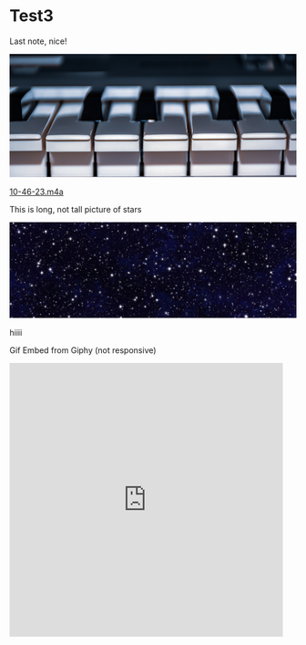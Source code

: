 # Test3



Last note, nice!


![](Test3/piano-6321917.jpg)



<a href='10-46-23.m4a'>10-46-23.m4a</a>




This is long, not tall picture of stars


![](Test3/banner-1176676.jpg)



hiiii




Gif Embed from Giphy (not responsive)

<iframe src="https://giphy.com/embed/7frSUXgbGqQPKNnJRS" width="480" height="480" frameBorder="0" class="giphy-embed" allowFullScreen><_iframe><p><a href="https://giphy.com/gifs/CoopPrix-7frSUXgbGqQPKNnJRS">via GIPHY<_a></p>


![](Test3/71F231F5-A4B7-45EC-BE4C-027E38A56FC0.png)
  
  
  
  hellooooooo

<br/>

  
  <br/>
  
  <br/>
  
  hiii
  
  
  <br/>
  
  
  yoooo
  
  <br/>
  
.
.

.

.



GIF embed from Giphy (responsive)

<div style="width:100%;height:0;padding-bottom:100%;position:relative;"><iframe src="https://giphy.com/embed/7frSUXgbGqQPKNnJRS" width="100%" height="100%" style="position:absolute" frameBorder="0" class="giphy-embed" allowFullScreen><_iframe><_div><p><a href="https://giphy.com/gifs/CoopPrix-7frSUXgbGqQPKNnJRS">via GIPHY<_a><_p>

![](Test3/3B7BC666-2C97-48AE-ADD1-729669E9AB50.png)





NEXT - try changing the code in the giphy and YouTube embed 



50% width and height

<div style="width:100%;height:0;padding-bottom:100%;position:relative;"><iframe src="https://giphy.com/embed/7frSUXgbGqQPKNnJRS" width=“50%" height=“50%" style="position:absolute" frameBorder="0" class="giphy-embed" allowFullScreen><_iframe><_div><p><a href="https://giphy.com/gifs/CoopPrix-7frSUXgbGqQPKNnJRS">via GIPHY<_a><_p>



20% width and 50% height. Just noticed there are 2 parameters for width here, this is adjusting the second one

<div style="width:100%;height:0;padding-bottom:100%;position:relative;"><iframe src="https://giphy.com/embed/7frSUXgbGqQPKNnJRS" width=“20%" height=“50%" style="position:absolute" frameBorder="0" class="giphy-embed" allowFullScreen><_iframe><_div><p><a href="https://giphy.com/gifs/CoopPrix-7frSUXgbGqQPKNnJRS">via GIPHY<_a><_p>



Now adjusting the first to 60%

<div style="width:60%;height:0;padding-bottom:100%;position:relative;"><iframe src="https://giphy.com/embed/7frSUXgbGqQPKNnJRS" width=“20%" height=“50%" style="position:absolute" frameBorder="0" class="giphy-embed" allowFullScreen><_iframe><_div><p><a href="https://giphy.com/gifs/CoopPrix-7frSUXgbGqQPKNnJRS">via GIPHY<_a><_p>



Now going back to 100% width and height and changing the padding

<div style="width:100%;height:20;padding-bottom:80%;position:relative;"><iframe src="https://giphy.com/embed/7frSUXgbGqQPKNnJRS" width="100%" height="100%" style="position:absolute" frameBorder=“20" class="giphy-embed" allowFullScreen><_iframe><_div><p><a href="https://giphy.com/gifs/CoopPrix-7frSUXgbGqQPKNnJRS">via GIPHY<_a><_p>


Can play more with padding later, several parameters that I’m not sure about here

![](Test3/BDBD0695-3FF8-4617-BBDB-C383B880A95E.png)




REMEMBER - I may need to add the <iframe> like the guy in the video for YouTube embed



ALSO - check out the hover/anchor links method if the links aren’t working right

[[Test1]]

[[Test2]] 


